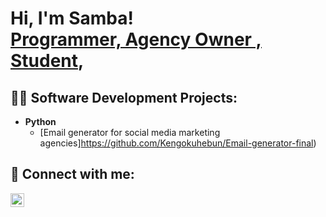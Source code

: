 <h1>Hi, I'm Samba! <br/><a href="https://github.com/joshmadakor1">Programmer, Agency Owner , Student</a>, <a href="https://www.youtube.com/c/joshmadakor"></a></h1>

<h2>👨‍💻 Software Development Projects:</h2>

- <b>Python</b>
  - [Email generator for social media marketing agencies]https://github.com/Kengokuhebun/Email-generator-final)


<h2> 🤳 Connect with me:</h2>


[<img align="left" alt="JoshMadakor | Instagram" width="22px" src="https://cdn.jsdelivr.net/npm/simple-icons@v3/icons/instagram.svg" />][instagram]

[twitter]: https://twitter.com/joshmadakor
[youtube]: https://www.youtube.com/c/joshmadakor
[instagram]: https://www.instagram.com/joshmadakor/
[linkedin]: https://linkedin.com/in/joshmadakor
